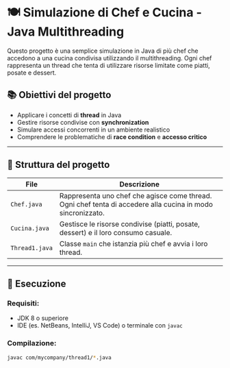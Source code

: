 # 🍽️ Simulazione di Chef e Cucina - Java Multithreading

Questo progetto è una semplice simulazione in Java di più chef che accedono a una cucina condivisa utilizzando il multithreading. Ogni chef rappresenta un thread che tenta di utilizzare risorse limitate come piatti, posate e dessert.

## 📚 Obiettivi del progetto

- Applicare i concetti di **thread** in Java
- Gestire risorse condivise con **synchronization**
- Simulare accessi concorrenti in un ambiente realistico
- Comprendere le problematiche di **race condition** e **accesso critico**

---

## 🧱 Struttura del progetto

| File         | Descrizione |
|--------------|-------------|
| `Chef.java`  | Rappresenta uno chef che agisce come thread. Ogni chef tenta di accedere alla cucina in modo sincronizzato. |
| `Cucina.java`| Gestisce le risorse condivise (piatti, posate, dessert) e il loro consumo casuale. |
| `Thread1.java`| Classe `main` che istanzia più chef e avvia i loro thread. |

---

## 🧪 Esecuzione

### Requisiti:
- JDK 8 o superiore
- IDE (es. NetBeans, IntelliJ, VS Code) o terminale con `javac`

### Compilazione:
```bash
javac com/mycompany/thread1/*.java
